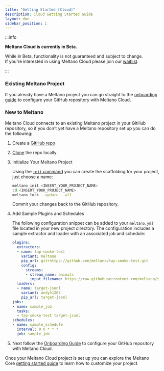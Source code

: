 ```yaml
---
title: "Getting Started (Cloud)"
description: Cloud Getting Started Guide
layout: doc
sidebar_position: 1
---
```


:::info

<p><strong>Meltano Cloud is currently in Beta.</strong></p>
<p>While in Beta, functionality is not guaranteed and subject to change. <br /> If you're interested in using Meltano Cloud please join our <a href="https://meltano.com/cloud/">waitlist</a>.</p>

:::

### Existing Meltano Project

If you already have a Meltano project you can go straight to the [onboarding guide](/cloud/onboarding/) to configure your GitHub repository with Meltano Cloud.

### New to Meltano

Meltano Cloud connects to an existing Meltano project in your GitHub repository, so if you don't yet have a Meltano repository set up you can do the following:

1. Create a [GitHub repo](https://docs.github.com/en/get-started/quickstart/create-a-repo)

2. [Clone](https://docs.github.com/en/repositories/creating-and-managing-repositories/cloning-a-repository) the repo locally

3. Initialize Your Meltano Project

   Using the [`init` command](/reference/command-line-interface#init) you can create the scaffolding for your project, just choose a name:

   ```bash
   meltano init <INSERT_YOUR_PROJECT_NAME>
   cd <INSERT_YOUR_PROJECT_NAME>
   meltano lock --update --all
   ```

   Commit your changes back to the GitHub repository.

4. Add Sample Plugins and Schedules

   The following configuration snippet can be added to your `meltano.yml` file located in your new project directory.
   The configuration includes a sample extractor and loader with an associated job and schedule:

   ```yaml
   plugins:
     extractors:
     - name: tap-smoke-test
       variant: meltano
       pip_url: git+https://github.com/meltano/tap-smoke-test.git
       config:
         streams:
         - stream_name: animals
           input_filename: https://raw.githubusercontent.com/meltano/tap-smoke-test/main/demo-data/animals-data.jsonl
     loaders:
     - name: target-jsonl
       variant: andyh1203
       pip_url: target-jsonl
   jobs:
   - name: sample_job
     tasks:
     - tap-smoke-test target-jsonl
   schedules:
   - name: sample_schedule
     interval: 0 0 * * *
     job: sample_job
   ```

5. Next follow the [Onboarding Guide](/cloud/onboarding/) to configure your GitHub repository with Meltano Cloud.

Once your Meltano Cloud project is set up you can explore the Meltano Core [getting started guide](/getting-started/part1) to learn how to customize your project.
